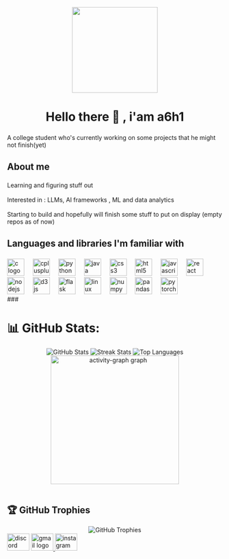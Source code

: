 <div align="center">
  <img height="200" src="https://media.tenor.com/qg8lImmxa_sAAAAi/one-piece-monkey-d-luffy.gif"  />
</div>

<h1 align="center">Hello there 👋 , i'am a6h1</h1>

###

<p align="left">A college student who's currently working on some projects that he might not finish(yet)</p>

###

<h2 align="left">About me</h2>

###

<p align="left">Learning and figuring stuff out <br><br>Interested in : LLMs, AI frameworks , ML and data analytics<br><br>Starting to build and hopefully will finish some stuff to put on display (empty repos as of now)</p>

###

<h2 align="left">Languages and libraries I'm familiar with</h2>

###

<div align="left">
  <img src="https://cdn.jsdelivr.net/gh/devicons/devicon/icons/c/c-original.svg" height="40" alt="c logo"  />
  <img width="12" />
  <img src="https://cdn.jsdelivr.net/gh/devicons/devicon/icons/cplusplus/cplusplus-original.svg" height="40" alt="cplusplus logo"  />
  <img width="12" />
  <img src="https://cdn.jsdelivr.net/gh/devicons/devicon/icons/python/python-original.svg" height="40" alt="python logo"  />
  <img width="12" />
  <img src="https://cdn.jsdelivr.net/gh/devicons/devicon/icons/java/java-original.svg" height="40" alt="java logo"  />
  <img width="12" />
  <img src="https://cdn.jsdelivr.net/gh/devicons/devicon/icons/css3/css3-original.svg" height="40" alt="css3 logo"  />
  <img width="12" />
  <img src="https://cdn.jsdelivr.net/gh/devicons/devicon/icons/html5/html5-original.svg" height="40" alt="html5 logo"  />
  <img width="12" />
  <img src="https://cdn.jsdelivr.net/gh/devicons/devicon/icons/javascript/javascript-original.svg" height="40" alt="javascript logo"  />
  <img width="12" />
  <img src="https://cdn.jsdelivr.net/gh/devicons/devicon/icons/react/react-original.svg" height="40" alt="react logo"  />
  <img width="12" />
  <img src="https://cdn.jsdelivr.net/gh/devicons/devicon/icons/nodejs/nodejs-original.svg" height="40" alt="nodejs logo"  />
  <img width="12" />
  <img src="https://cdn.jsdelivr.net/gh/devicons/devicon/icons/d3js/d3js-original.svg" height="40" alt="d3js logo"  />
  <img width="12" />
  <img src="https://skillicons.dev/icons?i=flask" height="40" alt="flask logo"  />
  <img width="12" />
  <img src="https://cdn.jsdelivr.net/gh/devicons/devicon/icons/linux/linux-original.svg" height="40" alt="linux logo"  />
  <img width="12" />
  <img src="https://cdn.jsdelivr.net/gh/devicons/devicon/icons/numpy/numpy-original.svg" height="40" alt="numpy logo"  />
  <img width="12" />
  <img src="https://cdn.jsdelivr.net/gh/devicons/devicon/icons/pandas/pandas-original.svg" height="40" alt="pandas logo"  />
  <img width="12" />
  <img src="https://cdn.jsdelivr.net/gh/devicons/devicon/icons/pytorch/pytorch-original.svg" height="40" alt="pytorch logo"  />
</div>
###


###
# 📊 GitHub Stats:

<div align = "center">
<img src="https://github-readme-stats.vercel.app/api?username=a6h15&theme=blue_navy&hide_border=true&include_all_commits=false&count_private=false" alt="GitHub Stats" />
<img src="https://nirzak-streak-stats.vercel.app/?user=a6h15&theme=blue_navy&hide_border=true" alt="Streak Stats" />
<img src="https://github-readme-stats.vercel.app/api/top-langs/?username=a6h15&theme=blue_navy&hide_border=true&include_all_commits=true&count_private=true&layout=compact" alt="Top Languages" />
<img src="https://github-readme-activity-graph.vercel.app/graph?username=a6h15&radius=16&theme=react&area=true&order=5" height="300" alt="activity-graph graph"  />
</div>

<br/>



## 🏆 GitHub Trophies

<div align="center">
  <img src="https://github-profile-trophy.vercel.app/?username=a6h15&theme=neon&no-frame=true&no-bg=true&margin-w=4" alt="GitHub Trophies" />
</div>


<div align="left">
  <img src="https://raw.githubusercontent.com/maurodesouza/profile-readme-generator/master/src/assets/icons/social/discord/default.svg" width="52" height="40" alt="discord logo"  />
  <a href="abhushek2004@gmail.com" target="_blank">
    <img src="https://raw.githubusercontent.com/maurodesouza/profile-readme-generator/master/src/assets/icons/social/gmail/default.svg" width="52" height="40" alt="gmail logo"  />
  </a>
  <a href="_._bhata_.15" target="_blank">
    <img src="https://raw.githubusercontent.com/maurodesouza/profile-readme-generator/master/src/assets/icons/social/instagram/default.svg" width="52" height="40" alt="instagram logo"  />
  </a>
</div>


